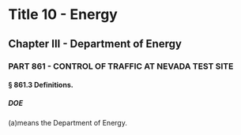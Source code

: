 
# Title 10 - Energy
## Chapter III - Department of Energy
### PART 861 - CONTROL OF TRAFFIC AT NEVADA TEST SITE
#### § 861.3 Definitions.
##### DOE

(a)means the Department of Energy.
